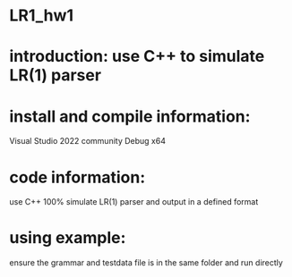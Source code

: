 # LR1_hw1

# introduction: use C++ to simulate LR(1) parser

# install and compile information: 
Visual Studio 2022 community
Debug x64

# code information:
use C++ 100%
simulate LR(1) parser and output in a defined format

# using example:
ensure the grammar and testdata file is in the same folder and run directly
